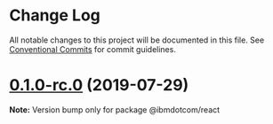 # Change Log

All notable changes to this project will be documented in this file. See
[Conventional Commits](https://conventionalcommits.org) for commit guidelines.

# [0.1.0-rc.0](https://github.com/carbon-design-system/ibm-dotcom-library/tree/master/packages/react/compare/v0.1.0...v0.1.0-rc.0) (2019-07-29)

**Note:** Version bump only for package @ibmdotcom/react
